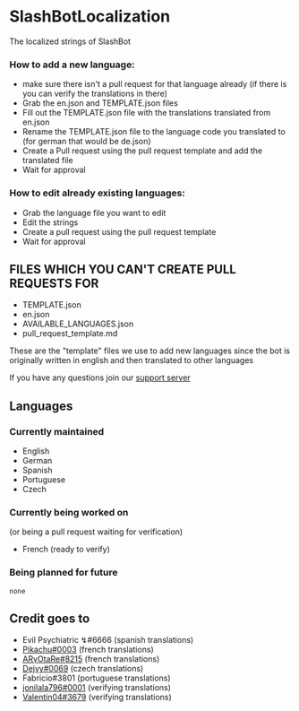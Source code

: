 # SlashBotLocalization
The localized strings of SlashBot

### How to add a new language:
- make sure there isn't a pull request for that language already
(if there is you can verify the translations in there)
- Grab the en.json and TEMPLATE.json files
- Fill out the TEMPLATE.json file with the translations translated from en.json
- Rename the TEMPLATE.json file to the language code you translated to
(for german that would be de.json)
- Create a Pull request using the pull request template and add the translated file
- Wait for approval

### How to edit already existing languages:
- Grab the language file you want to edit
- Edit the strings
- Create a pull request using the pull request template
- Wait for approval

## FILES WHICH YOU CAN'T CREATE PULL REQUESTS FOR
- TEMPLATE.json
- en.json
- AVAILABLE_LANGUAGES.json
- pull_request_template.md

These are the "template" files we use to add new languages since the bot is originally written in english and then translated to other languages

If you have any questions join our [support server](https://discord.gg/rs83TFf)

## Languages

### Currently maintained

- English
- German
- Spanish
- Portuguese
- Czech

### Currently being worked on
(or being a pull request waiting for verification)

- French (ready to verify)

### Being planned for future

`none`

## Credit goes to

- Evil Psychiatric ↯#6666 (spanish translations)
- [Pikachu#0003](https://github.com/PikaFederation) (french translations)
- [ARγOtaRe#8215](https://github.com/ARyOtaRe) (french translations)
- [Dejvy#0069](https://github.com/Dejvy) (czech translations)
- Fabricio#3801 (portuguese translations)
- [jonilala796#0001](https://github.com/jonilala796) (verifying translations)
- [Valentin04#3679](https://github.com/Valetin04) (verifying translations)

